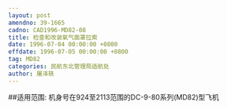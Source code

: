 ```yaml
---
layout: post
amendno: 39-1665
cadno: CAD1996-MD82-08
title: 检查和改装氧气面罩拉索
date: 1996-07-04 00:00:00 +0800
effdate: 1996-07-05 00:00:00 +0800
tag: MD82
categories: 民航东北管理局适航处
author: 屠泽轶
---
```


##适用范围:
机身号在924至2113范围的DC-9-80系列(MD82)型飞机

